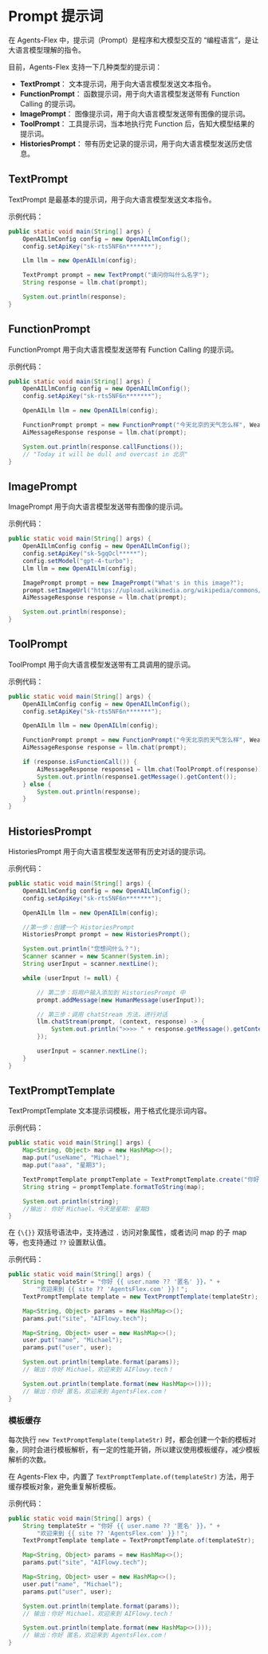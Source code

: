 # Prompt 提示词

在 Agents-Flex 中，提示词（Prompt）是程序和大模型交互的 “编程语言”，是让大语言模型理解的指令。

目前，Agents-Flex 支持一下几种类型的提示词：

- **TextPrompt**： 文本提示词，用于向大语言模型发送文本指令。
- **FunctionPrompt**： 函数提示词，用于向大语言模型发送带有 Function Calling 的提示词。
- **ImagePrompt**： 图像提示词，用于向大语言模型发送带有图像的提示词。
- **ToolPrompt**： 工具提示词，当本地执行完 Function 后，告知大模型结果的提示词。
- **HistoriesPrompt**： 带有历史记录的提示词，用于向大语言模型发送历史信息。

## TextPrompt

TextPrompt 是最基本的提示词，用于向大语言模型发送文本指令。

示例代码：

```java
public static void main(String[] args) {
    OpenAILlmConfig config = new OpenAILlmConfig();
    config.setApiKey("sk-rts5NF6n*******");

    Llm llm = new OpenAILlm(config);

    TextPrompt prompt = new TextPrompt("请问你叫什么名字");
    String response = llm.chat(prompt);

    System.out.println(response);
}
```

## FunctionPrompt

FunctionPrompt 用于向大语言模型发送带有 Function Calling 的提示词。

示例代码：

```java
public static void main(String[] args) {
    OpenAILlmConfig config = new OpenAILlmConfig();
    config.setApiKey("sk-rts5NF6n*******");

    OpenAILlm llm = new OpenAILlm(config);

    FunctionPrompt prompt = new FunctionPrompt("今天北京的天气怎么样", WeatherFunctions.class);
    AiMessageResponse response = llm.chat(prompt);

    System.out.println(response.callFunctions());
    // "Today it will be dull and overcast in 北京"
}
```

## ImagePrompt

ImagePrompt 用于向大语言模型发送带有图像的提示词。

示例代码：

```java
public static void main(String[] args) {
    OpenAILlmConfig config = new OpenAILlmConfig();
    config.setApiKey("sk-5gqOcl*****");
    config.setModel("gpt-4-turbo");
    Llm llm = new OpenAILlm(config);

    ImagePrompt prompt = new ImagePrompt("What's in this image?");
    prompt.setImageUrl("https://upload.wikimedia.org/wikipedia/commons/thumb/d/dd/Gfp-wisconsin-madison-the-nature-boardwalk.jpg/2560px-Gfp-wisconsin-madison-the-nature-boardwalk.jpg");
    AiMessageResponse response = llm.chat(prompt);

    System.out.println(response);
}
```

## ToolPrompt

ToolPrompt 用于向大语言模型发送带有工具调用的提示词。

示例代码：

```java
public static void main(String[] args) {
    OpenAILlmConfig config = new OpenAILlmConfig();
    config.setApiKey("sk-rts5NF6n*******");

    OpenAILlm llm = new OpenAILlm(config);

    FunctionPrompt prompt = new FunctionPrompt("今天北京的天气怎么样", WeatherFunctions.class);
    AiMessageResponse response = llm.chat(prompt);

    if (response.isFunctionCall()) {
        AiMessageResponse response1 = llm.chat(ToolPrompt.of(response));
        System.out.println(response1.getMessage().getContent());
    } else {
        System.out.println(response);
    }
}
```

## HistoriesPrompt

HistoriesPrompt 用于向大语言模型发送带有历史对话的提示词。

示例代码：

```java
public static void main(String[] args) {
    OpenAILlmConfig config = new OpenAILlmConfig();
    config.setApiKey("sk-rts5NF6n*******");

    OpenAILlm llm = new OpenAILlm(config);

    //第一步：创建一个 HistoriesPrompt
    HistoriesPrompt prompt = new HistoriesPrompt();

    System.out.println("您想问什么？");
    Scanner scanner = new Scanner(System.in);
    String userInput = scanner.nextLine();

    while (userInput != null) {

        // 第二步：将用户输入添加到 HistoriesPrompt 中
        prompt.addMessage(new HumanMessage(userInput));

        // 第三步：调用 chatStream 方法，进行对话
        llm.chatStream(prompt, (context, response) -> {
            System.out.println(">>>> " + response.getMessage().getContent());
        });

        userInput = scanner.nextLine();
    }
}
```

## TextPromptTemplate

TextPromptTemplate 文本提示词模板，用于格式化提示词内容。

示例代码：

```java
public static void main(String[] args) {
    Map<String, Object> map = new HashMap<>();
    map.put("useName", "Michael");
    map.put("aaa", "星期3");

    TextPromptTemplate promptTemplate = TextPromptTemplate.create("你好 {{  useName }}，今天是星期: {{aaa   }}");
    String string = promptTemplate.formatToString(map);

    System.out.println(string);
    //输出： 你好 Michael，今天是星期: 星期3
}
```

在 `{\{}}` 双括号语法中，支持通过 `.` 访问对象属性，或者访问 map 的子 map 等，也支持通过 `??` 设置默认值。

示例代码：

```java
public static void main(String[] args) {
    String templateStr = "你好 {{ user.name ?? '匿名' }}，" +
        "欢迎来到 {{ site ?? 'AgentsFlex.com' }}！";
    TextPromptTemplate template = new TextPromptTemplate(templateStr);

    Map<String, Object> params = new HashMap<>();
    params.put("site", "AIFlowy.tech");

    Map<String, Object> user = new HashMap<>();
    user.put("name", "Michael");
    params.put("user", user);

    System.out.println(template.format(params));
    // 输出：你好 Michael，欢迎来到 AIFlowy.tech！

    System.out.println(template.format(new HashMap<>()));
    // 输出：你好 匿名，欢迎来到 AgentsFlex.com！
}
```

### 模板缓存

每次执行 `new TextPromptTemplate(templateStr)` 时，都会创建一个新的模板对象，同时会进行模板解析，有一定的性能开销，所以建议使用模板缓存，减少模板解析的次数。

在 Agents-Flex 中，内置了 `TextPromptTemplate.of(templateStr)` 方法，用于缓存模板对象，避免重复解析模板。

示例代码：

```java
public static void main(String[] args) {
    String templateStr = "你好 {{ user.name ?? '匿名' }}，" +
        "欢迎来到 {{ site ?? 'AgentsFlex.com' }}！";
    TextPromptTemplate template = TextPromptTemplate.of(templateStr);

    Map<String, Object> params = new HashMap<>();
    params.put("site", "AIFlowy.tech");

    Map<String, Object> user = new HashMap<>();
    user.put("name", "Michael");
    params.put("user", user);

    System.out.println(template.format(params));
    // 输出：你好 Michael，欢迎来到 AIFlowy.tech！

    System.out.println(template.format(new HashMap<>()));
    // 输出：你好 匿名，欢迎来到 AgentsFlex.com！
}
```
